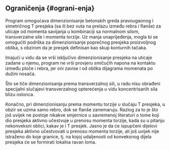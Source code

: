 ## Ograničenja {#ograni-enja}

Program omogućava dimenzionisanje betonskih greda pravougaonog i simetričnog T presjeka (sa ili bez vuta na prelazu između rebra i flanše) za uticaje od momenta savijanja u kombinaciji sa normalnom silom, transverzalne sile i momenta torzije. Uz manja unaprijeđenja, mogla bi se omogućiti podrška za dimenzionisanje poprečnog presjeka proizvoljnog oblika, s obzirom da je presjek definisan kao skup konturnih tačaka.

Imajući u vidu da se vrši isključivo dimenzionisanje presjeka na uticaje zadane u njemu, program ne vrši provjeru smičućih napona na kontaktu između ploče i rebra, jer oni zavise i od oblika dijagrama momenata po dužini nosača.

Što se tiče dimenzionisanja prema transverzalnoj sili, u radu nisu obrađeni specijalni slučajevi transverzalnog opterećenja u vidu koncentrisanih sila blizu oslonca.

Konačno, pri dimenzionisanju prema momentu torzije u slučaju T presjeka, u obzir se uzima samo rebro, dok se flanše zanemaruju. Razlog za to je što još uvijek ne postoje nikakve smjernice u savremenoj literaturi o tome koji dio presjeka aktivno učestvuje u prenosu momenta torzije, kada su u pitanju nekonveksni oblici, kakav je i T presjek. Jasno je da će ispupčeni dijelovi presjeka aktivno učestvovati u prenosu momenta torzije, ali još uvijek nije istraženo do koje granice, tj. na kojoj udaljenosti od konveksnog dijela presjeka će se formirati lokalna ravan loma.
